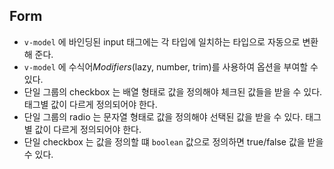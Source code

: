 ## Form

- `v-model` 에 바인딩된 input 태그에는 각 타입에 일치하는 타입으로 자동으로 변환해 준다.
- `v-model` 에 수식어*Modifiers*(lazy, number, trim)를 사용하여 옵션을 부여할 수 있다.
- 단일 그룹의 checkbox 는 배열 형태로 값을 정의해야 체크된 값들을 받을 수 있다. 태그별 값이 다르게 정의되어야 한다.
- 단일 그룹의 radio 는 문자열 형태로 값을 정의해야 선택된 값을 받을 수 있다. 태그별 값이 다르게 정의되어야 한다.
- 단일 checkbox 는 값을 정의할 떄 `boolean` 값으로 정의하면 true/false 값을 받을 수 있다.
